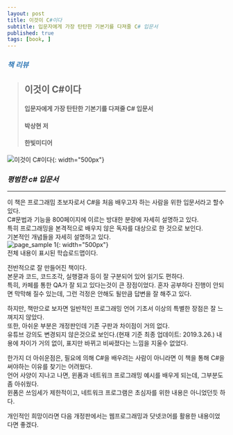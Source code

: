 ```yaml
---
layout: post
title: 이것이 C#이다
subtitle: 입문자에게 가장 탄탄한 기본기를 다져줄 C# 입문서
published: true
tags: [book, ]
---
```


### <span style="color:#337ab7;">***책 리뷰***</span>
>## **이것이 C#이다**
>#### 입문자에게 가장 탄탄한 기본기를 다져줄 C# 입문서
>#### 박상현 저
>#### 한빛미디어  

![이것이 C#이다](../img/2021-02-21-이것이%20C#이다/cover.jpg){: width="500px"}
### ***평범한 c# 입문서***

---
 
 
이 책은 프로그래밈 초보자로서 C#을 처음 배우고자 하는 사람을 위한 입문서라고 할수있다.  
C#문법과 기능을 800페이지에 이르는 방대한 분량에 자세히 설명하고 있다.  
특히 프로그래밍을 본격적으로 배우지 않은 독자를 대상으로 한 것으로 보인다.  
기본적인 개념들을 자세히 설명하고 있다.  
![page_sample 1](../img/2021-02-21-이것이%20C#이다/1.jpg){: width="500px"}  
전체 내용이 표시된 학습로드맵이다.  

전반적으로 잘 만들어진 책이다.  
본문과 코드, 코드조각, 실행결과 등이 잘 구분되어 있어 읽기도 편하다.  
특히, 카페를 통한 QA가 잘 되고 있다는것이 큰 장점이었다.
혼자 공부하다 진행이 안되면 막막해 질수 있는데, 그런 걱정은 안해도 될만큼 답변을 잘 해주고 있다.  

하지만, 책만으로 보자면 일반적인 프로그래밍 언어 기초서 이상의 특별한 장점은 잘 느껴지지 않았다.  
또한, 아쉬운 부분은 개정판인데 기존 구판과 차이점이 거의 없다.  
유튜브 강의도 변경되지 않은것으로 보인다.(현재 기준 최종 업데이트: 2019.3.26.)
내용에 차이가 거의 없이, 표지만 바뀌고 비싸졌다는 느낌을 지울수 없었다.  
  
한가지 더 아쉬운점은, 필요에 의해 C#을 배우려는 사람이 아니라면 이 책을 통해 C#을 써야하는 이유를 찾기는 어려웠다.  
언어 사양이 지나고 나면, 윈폼과 네트워크 프로그래밍 예시를 배우게 되는데, 그부분도 좀 아쉬웠다.  
윈폼은 쓰임세가 제한적이고, 네트워크 프로그램은 초심자를 위한 내용은 아니었던듯 하다.

개인적인 희망이라면 다음 개정판에서는 웹프로그래밍과 닷넷코어를 활용한 내용이었다면 좋겠다.



